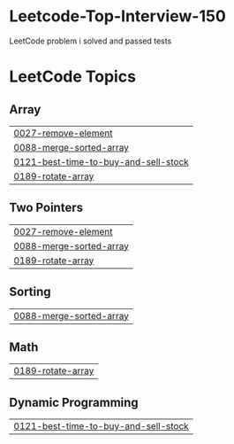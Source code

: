 # Leetcode-Top-Interview-150
LeetCode problem i solved and passed tests

<!---LeetCode Topics Start-->
# LeetCode Topics
## Array
|  |
| ------- |
| [0027-remove-element](https://github.com/mtnshr/Leetcode-Top-Interview-150/tree/master/0027-remove-element) |
| [0088-merge-sorted-array](https://github.com/mtnshr/Leetcode-Top-Interview-150/tree/master/0088-merge-sorted-array) |
| [0121-best-time-to-buy-and-sell-stock](https://github.com/mtnshr/Leetcode-Top-Interview-150/tree/master/0121-best-time-to-buy-and-sell-stock) |
| [0189-rotate-array](https://github.com/mtnshr/Leetcode-Top-Interview-150/tree/master/0189-rotate-array) |
## Two Pointers
|  |
| ------- |
| [0027-remove-element](https://github.com/mtnshr/Leetcode-Top-Interview-150/tree/master/0027-remove-element) |
| [0088-merge-sorted-array](https://github.com/mtnshr/Leetcode-Top-Interview-150/tree/master/0088-merge-sorted-array) |
| [0189-rotate-array](https://github.com/mtnshr/Leetcode-Top-Interview-150/tree/master/0189-rotate-array) |
## Sorting
|  |
| ------- |
| [0088-merge-sorted-array](https://github.com/mtnshr/Leetcode-Top-Interview-150/tree/master/0088-merge-sorted-array) |
## Math
|  |
| ------- |
| [0189-rotate-array](https://github.com/mtnshr/Leetcode-Top-Interview-150/tree/master/0189-rotate-array) |
## Dynamic Programming
|  |
| ------- |
| [0121-best-time-to-buy-and-sell-stock](https://github.com/mtnshr/Leetcode-Top-Interview-150/tree/master/0121-best-time-to-buy-and-sell-stock) |
<!---LeetCode Topics End-->